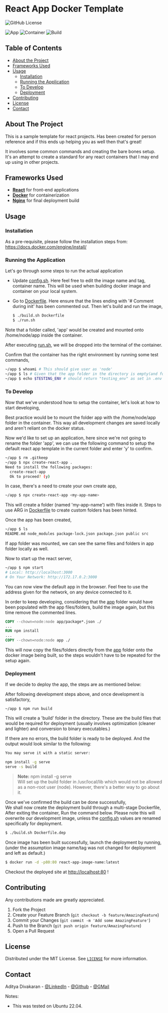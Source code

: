 # React App Docker Template

![GitHub License](https://img.shields.io/github/license/Aditya-Diva/Py-Project-Template?style=plastic)

![App](https://img.shields.io/badge/App-React-brightgreen)
![Container](https://img.shields.io/static/v1?label=Container&message=Docker&color=blue)
![Build](https://img.shields.io/badge/Build-Production-orange)

## Table of Contents

- [About the Project](#about-the-project)
- [Frameworks Used](#frameworks-used)
- [Usage](#usage)
  - [Installation](#installation)
  - [Running the Application](#running-the-application)
  - [To Develop](#to-develop)
  - [Deployment](#deployment)
- [Contributing](#contributing)
- [License](#license)
- [Contact](#contact)

## About The Project

This is a sample template for react projects. Has been created for person reference and if this ends up helping you as well then that's great!

It involves some common commands and creating the bare bones setup. It's an attempt to create a standard for any react containers that I may end up using in other projects.

## Frameworks Used

- **[React](https://reactjs.org/)** for front-end applications
- **[Docker](https://www.docker.com/)** for containerization
- **[Nginx](https://www.nginx.com/)** for final deployment build

## Usage

### Installation

As a pre-requisite, please follow the installation steps from:
<https://docs.docker.com/engine/install/>

### Running the Application

Let's go through some steps to run the actual application

- Update [config.sh](config.sh). Here feel free to edit the image name and tag, container name. This will be used when building docker image and container on your local system.

- Go to [Dockerfile](Dockerfile). Here ensure that the lines ending with '# Comment during init' has been commented out. Then let's build and run the image,

  ```sh
  $ ./build.sh Dockerfile
  $ ./run.sh
  ```

Note that a folder called, 'app' would be created and mounted onto /home/node/app inside the container.

After executing [run.sh](run.sh), we will be dropped into the terminal of the container.

Confirm that the container has the right environment by running some test commands,

```sh
~/app $ whoami # This should give user as 'node'
~/app $ ls # Given that the app folder in the directory is empty(and folder's mounted), this shouldn't show any files
~/app $ echo $TESTING_ENV # should return "testing_env" as set in .env file
```

### To Develop

Now that we've understood how to setup the container, let's look at how to start developing,

Best practice would be to mount the folder app with the /home/node/app folder in the container. This way all development changes are saved locally and aren't reliant on the docker status.

Now we'd like to set up an application, here since we're not going to rename the folder 'app', we can use the following command to setup the default react app template in the current folder and enter 'y' to confirm.

```sh
~/app $ rm .gitkeep
~/app $ npx create-react-app .
Need to install the following packages:
  create-react-app
  Ok to proceed? (y)
```

In case, there's a need to create your own create app,

```sh
~/app $ npx create-react-app <my-app-name>

```

This will create a folder (named 'my-app-name') with files inside it.
Steps to use ARG in [Dockerfile](Dockerfile) to create custom folders has been hinted.

Once the app has been created,

```sh
~/app $ ls
README.md node_modules package-lock.json package.json public src
```

If app folder was mounted, we can see the same files and folders in app folder locally as well.

Now to start up the react server,

```sh
~/app $ npm start
# Local: http://localhost:3000
# On Your Network: http://172.17.0.2:3000
```

You can now view the default app in the browser. Feel free to use the address given for the network, on any device connected to it.

In order to keep developing, considering that the [app](app/) folder would have been populated with the app files/folders, build the image again, but this time remove the commented lines.

```Dockerfile
COPY --chown=node:node app/package*.json ./
...
RUN npm install
...
COPY --chown=node:node app ./
```

This will now copy the files/folders directly from the [app](app/) folder onto the docker image being built, so the steps wouldn't have to be repeated for the setup again.

### Deployment

If we decide to deploy the app, the steps are as mentioned below:

After following development steps above, and once development is satisfactory,

```
~/app $ npm run build
```

This will create a 'build' folder in the directory. These are the build files that would be required for deployment (usually involves optimization (cleaner and lighter) and conversion to binary executables.)

If there are no errors, the build folder is ready to be deployed. And the output would look similar to the following:

```sh
You may serve it with a static server:

npm install -g serve
serve -s build
```

> **Note:**
> npm install -g serve  
> Will set up the build folder in /usr/local/lib which would not be allowed as a non-root user (node). However, there's a better way to go about it.

Once we've confirmed the build can be done successfully,  
We shall now create the deployment build through a multi-stage Dockerfile,
After exiting the container,
Run the command below. Please note this will overwrite our development image, unless the [config.sh](config.sh) values are renamed specifically for deployment.

```sh
$ ./build.sh Dockerfile.dep
```

Once image has been built successfully, launch the deployment by running, (under the assumption image name/tag was not changed for deployment and left as default.)

```sh
$ docker run -d -p80:80 react-app-image-name:latest
```

Checkout the deployed site at [http://localhost:80](http://localhost:80) !

## Contributing

Any contributions made are greatly appreciated.

1. Fork the Project
2. Create your Feature Branch (`git checkout -b feature/AmazingFeature`)
3. Commit your Changes (`git commit -m 'Add some AmazingFeature'`)
4. Push to the Branch (`git push origin feature/AmazingFeature`)
5. Open a Pull Request

## License

Distributed under the MIT License. See [`LICENSE`](LICENSE) for more information.

## Contact

Aditya Divakaran - [@LinkedIn](https://www.linkedin.com/in/aditya-divakaran/) - [@Github](https://github.com/Aditya-Diva) - [@GMail](adi.develops@gmail.com)

Notes:

- This was tested on Ubuntu 22.04.
